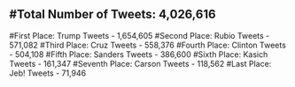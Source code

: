 #Total Number of Tweets: 4,026,616 
---
#First Place: Trump Tweets - 1,654,605
#Second Place: Rubio Tweets - 571,082
#Third Place: Cruz Tweets - 558,376
#Fourth Place: Clinton Tweets - 504,108
#Fifth Place: Sanders Tweets - 386,600
#Sixth Place: Kasich Tweets - 161,347
#Seventh Place: Carson Tweets - 118,562
#Last Place: Jeb! Tweets - 71,946
